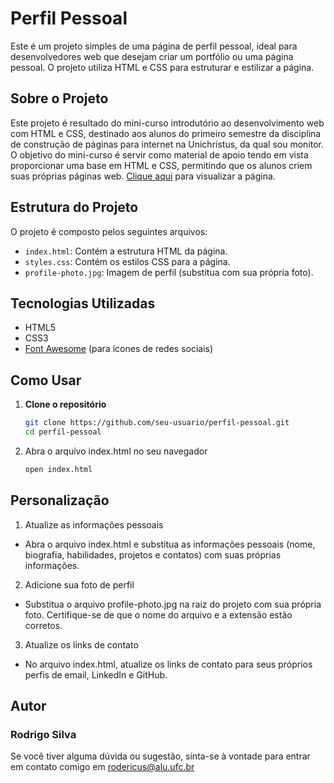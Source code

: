 # Perfil Pessoal

Este é um projeto simples de uma página de perfil pessoal, ideal para desenvolvedores web que desejam criar um portfólio ou uma página pessoal. O projeto utiliza HTML e CSS para estruturar e estilizar a página.

## Sobre o Projeto

Este projeto é resultado do mini-curso introdutório ao desenvolvimento web com HTML e CSS, destinado aos alunos do primeiro semestre da disciplina de construção de páginas para internet na Unichristus, da qual sou monitor. O objetivo do mini-curso é servir como material de apoio tendo em vista proporcionar uma base em HTML e CSS, permitindo que os alunos criem suas próprias páginas web. [Clique aqui](https://rodericussilva.github.io/projeto1-monitoria/) para visualizar a página.

## Estrutura do Projeto

O projeto é composto pelos seguintes arquivos:

- `index.html`: Contém a estrutura HTML da página.
- `styles.css`: Contém os estilos CSS para a página.
- `profile-photo.jpg`: Imagem de perfil (substitua com sua própria foto).

## Tecnologias Utilizadas

- HTML5
- CSS3
- [Font Awesome](https://fontawesome.com/) (para ícones de redes sociais)

## Como Usar

1. **Clone o repositório**

   ```bash
   git clone https://github.com/seu-usuario/perfil-pessoal.git
   cd perfil-pessoal
2. Abra o arquivo index.html no seu navegador
   ```bash
   open index.html
   ```
## Personalização

1. Atualize as informações pessoais
  - Abra o arquivo index.html e substitua as informações pessoais (nome, biografia, habilidades, projetos e contatos) com suas próprias informações.
2. Adicione sua foto de perfil
- Substitua o arquivo profile-photo.jpg na raiz do projeto com sua própria foto. Certifique-se de que o nome do arquivo e a extensão estão corretos.
3. Atualize os links de contato
- No arquivo index.html, atualize os links de contato para seus próprios perfis de email, LinkedIn e GitHub.

## Autor

### Rodrigo Silva
Se você tiver alguma dúvida ou sugestão, sinta-se à vontade para entrar em contato comigo em rodericus@alu.ufc.br
